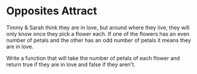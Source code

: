 # Opposites Attract

Timmy & Sarah think they are in love, but around where they live, they will only
know once they pick a flower each. If one of the flowers has an even number of
petals and the other has an odd number of petals it means they are in love.

Write a function that will take the number of petals of each flower and return
true if they are in love and false if they aren't.
